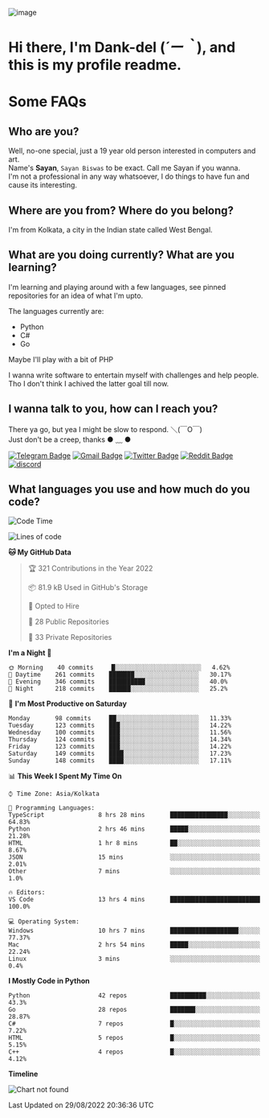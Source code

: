 ![image](https://user-images.githubusercontent.com/63096193/125182844-29f20800-e22f-11eb-8dc9-b0f2d29647bb.png)

# **Hi there, I'm Dank-del (*´ー｀*), and this is my profile readme.**
<!--  [![Profile views](https://gpvc.arturio.dev/dank-del)](https://github.com/dank-del) -->
# Some FAQs

## **Who are you?**

Well, no-one special, just a 19 year old person interested in computers and art. \
Name's **Sayan**, `Sayan Biswas` to be exact. Call me Sayan if you wanna. \
I'm not a professional in any way whatsoever, I do things to have fun and cause its interesting.

## **Where are you from? Where do you belong?**

I'm from Kolkata, a city in the Indian state called West Bengal.

## **What are you doing currently? What are you learning?**

I'm learning and playing around with a few languages, see pinned repositories for an idea of what I'm upto.

The languages currently are:

- Python
- C#
- Go

Maybe I'll play with a bit of PHP

I wanna write software to entertain myself with challenges and help people. \
Tho I don't think I achived the latter goal till now.

<!--## **Eww, I see a weeb profile.**

Can't help it, it's the best way to hide my face on this account
> Why do people hate weebs .-.

## **Cool, what more interests you?**

My interests are quite, weird. They're scattered all over the place. \
I've been fascinated by music and have studied it since the age of 6, I've performed on stage and on air but yeah now I've been away from that. I specialize in key instruments. \
Another thing that interests me is Media Production, aka, working with audio, video and broadcasting media.

> I just like art in general. also feeds the reason of me being obsessed with Japanese drawings (⋟ ﹏ ⋞)-->

## **I wanna talk to you, how can I reach you?**

There ya go, but yea I might be slow to respond. ＼(￣O￣) \
Just don't be a creep, thanks ● ﹏ ●

[![Telegram Badge](https://img.shields.io/badge/-dank_as_fuck-1ca0f1?style=flat-square&logo=telegram&logoColor=white&link=https://t.me/dank_as_fuck)](https://t.me/dank_as_fuck)
[![Gmail Badge](https://img.shields.io/badge/-chizuru@kanojo.tk-c14438?style=flat-square&logo=Gmail&logoColor=white&link=mailto:chizuru@kanojo.tk)](mailto:chizuru@kanojo.tk)
[![Twitter Badge](https://img.shields.io/twitter/follow/TheDankDel?style=social)](https://twitter.com/TheDankDel)
[![Reddit Badge](https://img.shields.io/reddit/user-karma/combined/dank_as_fuck_?style=social)](https://www.reddit.com/user/dank_as_fuck_/)
[![discord](https://discord-md-badge.vercel.app/api/shield/506536929152466945?style=social)](https://discordapp.com/users/506536929152466945)

## **What languages you use and how much do you code?**

<!--START_SECTION:waka-->
![Code Time](http://img.shields.io/badge/Code%20Time-726%20hrs%2012%20mins-blue)

![Lines of code](https://img.shields.io/badge/From%20Hello%20World%20I%27ve%20Written-901%20Thousand%20lines%20of%20code-blue)

**🐱 My GitHub Data** 

> 🏆 321 Contributions in the Year 2022
 > 
> 📦 81.9 kB Used in GitHub's Storage 
 > 
> 💼 Opted to Hire
 > 
> 📜 28 Public Repositories 
 > 
> 🔑 33 Private Repositories  
 > 
**I'm a Night 🦉** 

```text
🌞 Morning    40 commits     █░░░░░░░░░░░░░░░░░░░░░░░░   4.62% 
🌆 Daytime    261 commits    ███████░░░░░░░░░░░░░░░░░░   30.17% 
🌃 Evening    346 commits    ██████████░░░░░░░░░░░░░░░   40.0% 
🌙 Night      218 commits    ██████░░░░░░░░░░░░░░░░░░░   25.2%

```
📅 **I'm Most Productive on Saturday** 

```text
Monday       98 commits     ██░░░░░░░░░░░░░░░░░░░░░░░   11.33% 
Tuesday      123 commits    ███░░░░░░░░░░░░░░░░░░░░░░   14.22% 
Wednesday    100 commits    ███░░░░░░░░░░░░░░░░░░░░░░   11.56% 
Thursday     124 commits    ███░░░░░░░░░░░░░░░░░░░░░░   14.34% 
Friday       123 commits    ███░░░░░░░░░░░░░░░░░░░░░░   14.22% 
Saturday     149 commits    ████░░░░░░░░░░░░░░░░░░░░░   17.23% 
Sunday       148 commits    ████░░░░░░░░░░░░░░░░░░░░░   17.11%

```


📊 **This Week I Spent My Time On** 

```text
⌚︎ Time Zone: Asia/Kolkata

💬 Programming Languages: 
TypeScript               8 hrs 28 mins       ████████████████░░░░░░░░░   64.83% 
Python                   2 hrs 46 mins       █████░░░░░░░░░░░░░░░░░░░░   21.28% 
HTML                     1 hr 8 mins         ██░░░░░░░░░░░░░░░░░░░░░░░   8.67% 
JSON                     15 mins             ░░░░░░░░░░░░░░░░░░░░░░░░░   2.01% 
Other                    7 mins              ░░░░░░░░░░░░░░░░░░░░░░░░░   1.0%

🔥 Editors: 
VS Code                  13 hrs 4 mins       █████████████████████████   100.0%

💻 Operating System: 
Windows                  10 hrs 7 mins       ███████████████████░░░░░░   77.37% 
Mac                      2 hrs 54 mins       █████░░░░░░░░░░░░░░░░░░░░   22.24% 
Linux                    3 mins              ░░░░░░░░░░░░░░░░░░░░░░░░░   0.4%

```

**I Mostly Code in Python** 

```text
Python                   42 repos            ██████████░░░░░░░░░░░░░░░   43.3% 
Go                       28 repos            ███████░░░░░░░░░░░░░░░░░░   28.87% 
C#                       7 repos             █░░░░░░░░░░░░░░░░░░░░░░░░   7.22% 
HTML                     5 repos             █░░░░░░░░░░░░░░░░░░░░░░░░   5.15% 
C++                      4 repos             █░░░░░░░░░░░░░░░░░░░░░░░░   4.12%

```


**Timeline**

![Chart not found](https://raw.githubusercontent.com/Dank-del/Dank-del/main/charts/bar_graph.png) 


 Last Updated on 29/08/2022 20:36:36 UTC
<!--END_SECTION:waka-->

<!--## **Can I stalk your spotify?**

Um sure.

![OwO Spotify](https://spotify-recently-played-readme.vercel.app/api?user=31fdrsslnr7nvq4ytqwtw7c4rxfm&count=5)-->
